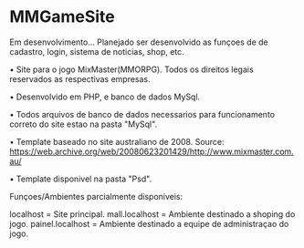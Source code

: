 # MMGameSite
Em desenvolvimento...
Planejado ser desenvolvido as funçoes de de cadastro, login, sistema de noticias, shop, etc. 

• Site para o jogo MixMaster(MMORPG). Todos os direitos legais reservados as respectivas empresas. 

• Desenvolvido em PHP, e banco de dados MySql.

• Todos arquivos de banco de dados necessarios para funcionamento correto do site estao na pasta "MySql".

• Template baseado no site australiano de 2008. Source: https://web.archive.org/web/20080623201429/http://www.mixmaster.com.au/

• Template disponivel na pasta "Psd".

Funçoes/Ambientes parcialmente disponiveis:

localhost         = Site principal. 
mall.localhost    = Ambiente destinado a shoping do jogo.
painel.localhost  = Ambiente destinado a equipe de administraçao do jogo.
